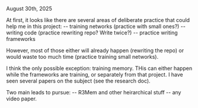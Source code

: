 August 30th, 2025

At first, it looks like there are several areas of deliberate practice that could help me in this project:
 -- training networks (practice with small ones?)
 -- writing code (practice rewriting repo? Write twice?)
 -- practice writing frameworks

However, most of those either will already happen (rewriting the repo) or would waste too much time (practice training small networks).

I think the only possible exception: training memory.
THis can either happen while the frameworks are training, or separately from that project.
I have seen several papers on the subject (see the research doc).

Two main leads to pursue:
 -- R3Mem and other heirarchical stuff
 -- any video paper.


